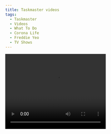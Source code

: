 ```yaml
---
title: Taskmaster videos
tags:
  - Taskmaster
  - Videos
  - What To Do
  - Corona Life
  - Freddie Yeo
  - TV Shows
---
```


<video width="320" height="240" controls>
  <source src="movie.mp4" type="video/mp4">
Your browser does not support the video tag.
</video>
